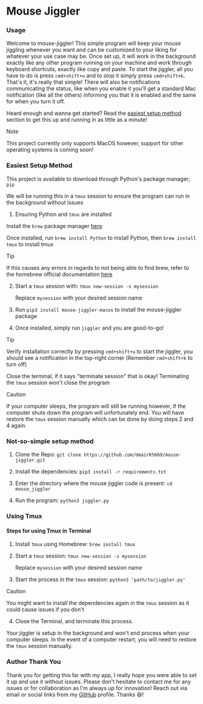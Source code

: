 # Mouse Jiggler 

### Usage

Welcome to mouse-jiggler! This simple program will keep your mouse jiggling whenever you want and can be customized to your liking for whatever your use case may be. Once set up, it will work in the background exactly like any other program running on your machine and work through keyboard shortcuts, exactly like copy and paste. To start the jiggler, all you have to do is press `cmd+shift+u` and to stop it simply press `cmd+shift+k`. That's it, it's really that simple! There will also be notifications communicating the status, like when you enable it you'll get a standard Mac notification (like all the others) informing you that it is enabled and the same for when you turn it off. 

Heard enough and wanna get started? Read the [easiest setup method](https://github.com/UmairK5669/mouse-jiggler/blob/main/README.md#easiest-setup-method) section to get this up and running in as little as a minute!

> [!NOTE]
> This project currently only supports MacOS however, support for other operating systems is coming soon!

### Easiest Setup Method 

This project is available to download through Python's package manager; `pip`

We will be running this in a `tmux` session to ensure the program can run in the background without issues

1. Ensuring Python and `tmux` are installed

Install the `brew` package manager [here](https://brew.sh/)

Once installed, run `brew install Python` to install Python, then `brew install tmux` to install tmux 

> [!TIP]
> If this causes any errors in regards to not being able to find brew, refer to the homebrew official documentation [here](https://docs.brew.sh/Installation)

2. Start a `tmux` session with: `tmux new-session -s mysession`

      Replace `mysession` with your desired session name

3. Run `pip3 install mouse-jiggler-macos` to install the mouse-jiggler package

4. Once installed, simply run `jiggler` and you are good-to-go!

> [!TIP]
> Verify installation correctly by pressing `cmd+shift+u` to start the jiggler, you should see a notification in the top-right corner (Remember `cmd+shift+k` to turn off)

Close the terminal, if it says "terminate session" that is okay! Terminating the `tmux` session won't close the program

> [!CAUTION]
> If your computer sleeps, the program will still be running however, if the computer shuts down the program will unfortunately end. You will have restore the `tmux` session manually which can be done by doing steps 2 and 4 again. 

### Not-so-simple setup method

1. Clone the Repo: `git clone https://github.com/UmairK5669/mouse-jiggler.git`

2. Install the dependencies: `pip3 install -r requirements.txt`
3. Enter the directory where the mouse jiggler code is present: `cd mouse_jiggler`

4. Run the program: `python3 jiggler.py`

### Using Tmux

#### Steps for using Tmux in Terminal

1. Install `tmux` using Homebrew: `brew install tmux`

2. Start a `tmux` session: `tmux new-session -s mysession`

      Replace `mysession` with your desired session name

 3. Start the process in the `tmux` session: `python3 'path/to/jiggler.py'`

> [!CAUTION]
> You might want to install the dependencies again in the `tmux` session as it could cause issues if you don't

4. Close the Terminal, and terminate this process.

 Your jiggler is setup in the background and won't end process when your computer sleeps. In the event of a computer restart, you will need to restore the `tmux` session manually.

 ### Author Thank You 

 Thank you for getting this far with my app, I really hope you were able to set it up and use it without issues. Please don't hesitate to contact me for any issues or for collaboration as I'm always up for innovation! Reach out via email or social links from my [GitHub](https://github.com/UmairK5669) profile. Thanks 😄!
   
